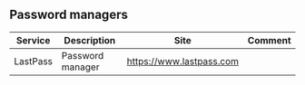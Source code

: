 ## Password managers

| Service | Description | Site | Comment |
| --- | --- | --- | --- |
| LastPass | Password manager | https://www.lastpass.com |

